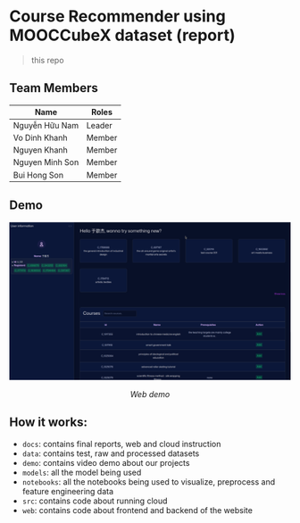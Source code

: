 # Course Recommender using MOOCCubeX dataset (report)
> this repo 

## Team Members
| Name                | Roles  |
|---------------------|--------|
| Nguyễn Hữu Nam      | Leader |
| Vo Dinh Khanh    | Member |
| Nguyen Khanh  | Member |
| Nguyen Minh Son | Member |
| Bui Hong Son | Member |

## Demo
<div align="center">
  <img src="assets/web.png" alt="web image" width="600"/>
  <p><em>Web demo</em></p>
</div>

## How it works:
- `docs`: contains final reports, web and cloud instruction
- `data`: contains test, raw and processed datasets
- `demo`: contains video demo about our projects
- `models`: all the model being used
- `notebooks`: all the notebooks being used to visualize, preprocess and feature engineering data
- `src`: contains code about running cloud
- `web`: contains code about frontend and backend of the website



